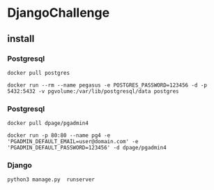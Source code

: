 # DjangoChallenge
## install
### Postgresql
```
docker pull postgres
```

```
docker run --rm --name pegasus -e POSTGRES_PASSWORD=123456 -d -p 5432:5432 -v pgvolume:/var/lib/postgresql/data postgres
```

### Postgresql
```
docker pull dpage/pgadmin4
```
```
docker run -p 80:80 --name pg4 -e 'PGADMIN_DEFAULT_EMAIL=user@domain.com' -e 'PGADMIN_DEFAULT_PASSWORD=123456' -d dpage/pgadmin4
```

### Django
```
python3 manage.py  runserver
```
